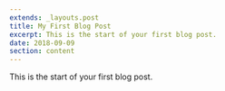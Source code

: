 ```yaml
---
extends: _layouts.post
title: My First Blog Post
excerpt: This is the start of your first blog post.
date: 2018-09-09
section: content
---
```


This is the start of your first blog post.
